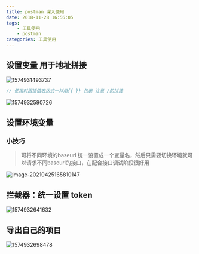 ```yaml
---
title: postman 深入使用
date: 2018-11-28 16:56:05
tags: 
	- 工具使用
	- postman
categories: 工具使用
---
```


## 设置变量 用于地址拼接

![1574931493737](https://raw.githubusercontent.com/zhangbowen-github/my-gallery/main/img/1574931493737.png)

```js
// 使用时跟插值表达式一样用{{ }} 包裹 注意 /的拼接
```

![1574932590726](https://raw.githubusercontent.com/zhangbowen-github/my-gallery/main/img/1574932590726.png)



## 设置环境变量

### 小技巧

>可将不同环境的baseurl 统一设置成一个变量名，然后只需要切换环境就可以请求不同baseurl的接口，在配合接口调试阶段很好用

![image-20210425165810147](https://gitee.com/bitbw/my-gallery/raw/master/img/image-20210425165810147.png)



## 拦截器：统一设置 token

![1574932641632](https://raw.githubusercontent.com/zhangbowen-github/my-gallery/main/img/1574932641632.png)

## 导出自己的项目

![1574932698478](https://raw.githubusercontent.com/zhangbowen-github/my-gallery/main/img/1574932698478.png)
